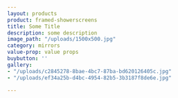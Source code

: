 ```yaml
---
layout: products
product: framed-showerscreens
title: Some Title
description: some description
image_path: "/uploads/1500x500.jpg"
category: mirrors
value-prop: value props
buybutton: ''
gallery:
- "/uploads/c2845278-8bae-4bc7-87ba-bd620126405c.jpg"
- "/uploads/ef34a25b-d4bc-4954-82b5-3b3187f8de6e.jpg"

---
```

